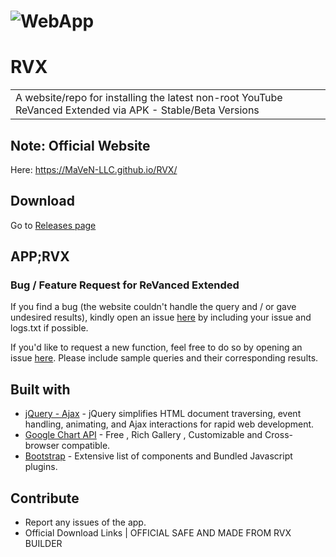 # ![WebApp](https://iharsh234.github.io/WebApp/images/demo/demo_landing.JPG)
# RVX
<table>
<tr>
<td>
  A website/repo for installing the latest non-root YouTube ReVanced Extended via APK - Stable/Beta Versions</td>
</tr>
</table>


## Note: Official Website
Here:  https://MaVeN-LLC.github.io/RVX/

## Download
Go to [Releases page](https://github.com/inotia00/ReVanced_Extended/releases)

## APP;RVX
### Bug / Feature Request for ReVanced Extended

If you find a bug (the website couldn't handle the query and / or gave undesired results), kindly open an issue [here](https://github.com/inotia00/ReVanced_Extended/issues/new) by including your issue and logs.txt if possible.

If you'd like to request a new function, feel free to do so by opening an issue [here](https://github.com/inotia00/ReVanced_Extended/issues/new). Please include sample queries and their corresponding results.

## Built with 

- [jQuery - Ajax](http://www.w3schools.com/jquery/jquery_ref_ajax.asp) - jQuery simplifies HTML document traversing, event handling, animating, and Ajax interactions for rapid web development.
- [Google Chart API](https://developers.google.com/chart/interactive/docs/quick_start) - Free , Rich Gallery , Customizable and Cross-browser compatible.
- [Bootstrap](http://getbootstrap.com/) - Extensive list of components and  Bundled Javascript plugins.


## Contribute
- Report any issues of the app.
- Official Download Links | OFFICIAL SAFE AND MADE FROM RVX BUILDER

